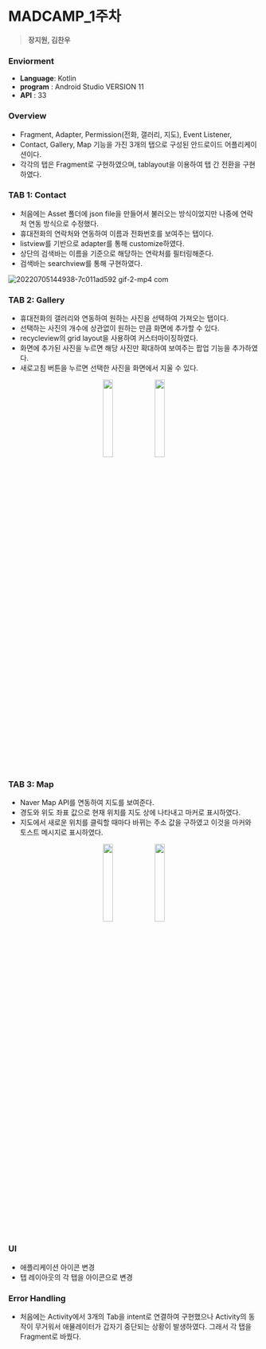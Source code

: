 # **MADCAMP_1주차**
> **장지원, 김찬우**


### **Enviorment**
- **Language**: Kotlin
- **program** : Android Studio VERSION 11 
- **API** : 33

### **Overview**
- Fragment, Adapter, Permission(전화, 갤러리, 지도), Event Listener, 
- Contact, Gallery, Map 기능을 가진 3개의 탭으로 구성된 안드로이드 어플리케이션이다.   
- 각각의 탭은 Fragment로 구현하였으며, tablayout을 이용하여 탭 간 전환을 구현하였다.

### **TAB 1: Contact**
- 처음에는 Asset 폴더에 json file을 만들어서 불러오는 방식이었지만 나중에 연락처 연동 방식으로 수정했다.
- 휴대전화의 연락처와 연동하여 이름과 전화번호를 보여주는 탭이다.
- listview를 기반으로 adapter를 통해 customize하였다.
- 상단의 검색바는 이름을 기준으로 해당하는 연락처를 필터링해준다.
- 검색바는 searchview를 통해 구현하였다.

![20220705144938-7c011ad592 gif-2-mp4 com](https://user-images.githubusercontent.com/83392219/177321506-c55ae5db-56a1-4e8e-bfca-0e3e89a9ac55.gif)


### **TAB 2: Gallery**
- 휴대전화의 갤러리와 연동하여 원하는 사진을 선택하여 가져오는 탭이다.
- 선택하는 사진의 개수에 상관없이 원하는 만큼 화면에 추가할 수 있다.
- recycleview의 grid layout을 사용하여 커스터마이징하였다.
- 화면에 추가된 사진을 누르면 해당 사진만 확대하여 보여주는 팝업 기능을 추가하였다.
- 새로고침 버튼을 누르면 선택한 사진을 화면에서 지울 수 있다.

<p align="center">
  <img src="https://user-images.githubusercontent.com/83392219/177326246-14d4d2af-9b66-45ba-bd60-0f8d8b8fc619.jpg" width="20%" height="20%">
  <img src="https://user-images.githubusercontent.com/83392219/177326303-0b201b23-9e58-450c-8a34-b87a5cf72c15.jpg" width="20%" height="20%">
</p>




### **TAB 3: Map**
- Naver Map API를 연동하여 지도를 보여준다.
- 경도와 위도 좌표 값으로 현재 위치를 지도 상에 나타내고 마커로 표시하였다.
- 지도에서 새로운 위치를 클릭할 때마다 바뀌는 주소 값을 구하였고 이것을 마커와 토스트 메시지로 표시하였다.

<p align="center">
  <img src="https://user-images.githubusercontent.com/83392219/177326420-a48e0175-703e-40a4-818c-84b24136d7f7.jpg" width="20%" height="20%">
  <img src="https://user-images.githubusercontent.com/83392219/177326452-f0892040-1adb-453b-9e43-75a1991e3782.jpg" width="20%" height="20%">
</p>


### **UI** ###
- 애플리케이션 아이콘 변경
- 탭 레이아웃의 각 탭을 아이콘으로 변경



### **Error Handling** ###
- 처음에는 Activity에서 3개의 Tab을 intent로 연결하여 구현했으나 Activity의 동작이 무거워서 애뮬레이터가 갑자기 중단되는 상황이 발생하였다. 그래서 각 탭을 Fragment로 바꿨다.
 
